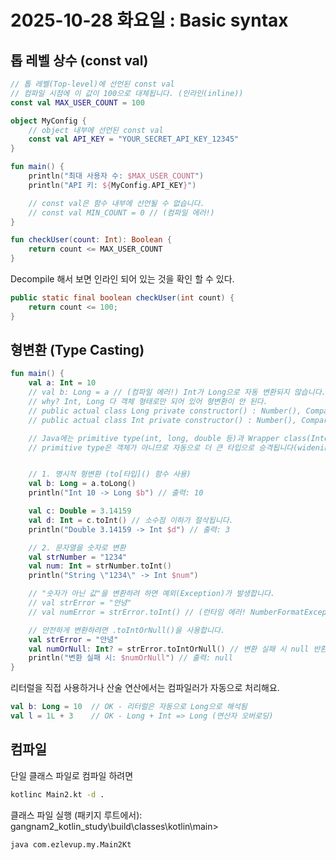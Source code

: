 # 2025-10-28 화요일 : Basic syntax

## 톱 레벨 상수 (const val)

```kotlin
// 톱 레벨(Top-level)에 선언된 const val
// 컴파일 시점에 이 값이 100으로 대체됩니다. (인라인(inline))
const val MAX_USER_COUNT = 100

object MyConfig {
    // object 내부에 선언된 const val
    const val API_KEY = "YOUR_SECRET_API_KEY_12345"
}

fun main() {
    println("최대 사용자 수: $MAX_USER_COUNT")
    println("API 키: ${MyConfig.API_KEY}")

    // const val은 함수 내부에 선언될 수 없습니다.
    // const val MIN_COUNT = 0 // (컴파일 에러!)
}

fun checkUser(count: Int): Boolean {
    return count <= MAX_USER_COUNT
}

```

Decompile 해서 보면 인라인 되어 있는 것을 확인 할 수 있다.

```java
public static final boolean checkUser(int count) {
    return count <= 100;
}
```

## 형변환 (Type Casting)

```kotlin
fun main() {
    val a: Int = 10
    // val b: Long = a // (컴파일 에러!) Int가 Long으로 자동 변환되지 않습니다.
    // why? Int, Long 다 객체 형태로만 되어 있어 형변환이 안 된다.
    // public actual class Long private constructor() : Number(), Comparable<Long> {}
    // public actual class Int private constructor() : Number(), Comparable<Int> {}

    // Java에는 primitive type(int, long, double 등)과 Wrapper class(Integer, Long, Double 등) 두 가지가 있습니다. 
    // primitive type은 객체가 아니므로 자동으로 더 큰 타입으로 승격됩니다(widening conversion).


    // 1. 명시적 형변환 (to[타입]() 함수 사용)
    val b: Long = a.toLong()
    println("Int 10 -> Long $b") // 출력: 10

    val c: Double = 3.14159
    val d: Int = c.toInt() // 소수점 이하가 절삭됩니다.
    println("Double 3.14159 -> Int $d") // 출력: 3

    // 2. 문자열을 숫자로 변환
    val strNumber = "1234"
    val num: Int = strNumber.toInt()
    println("String \"1234\" -> Int $num")

    // "숫자가 아닌 값"을 변환하려 하면 예외(Exception)가 발생합니다.
    // val strError = "안녕"
    // val numError = strError.toInt() // (런타임 에러! NumberFormatException)

    // 안전하게 변환하려면 .toIntOrNull()을 사용합니다.
    val strError = "안녕"
    val numOrNull: Int? = strError.toIntOrNull() // 변환 실패 시 null 반환
    println("변환 실패 시: $numOrNull") // 출력: null
}

```

리터럴을 직접 사용하거나 산술 연산에서는 컴파일러가 자동으로 처리해요.

```kotlin
val b: Long = 10  // OK - 리터럴은 자동으로 Long으로 해석됨
val l = 1L + 3    // OK - Long + Int => Long (연산자 오버로딩)

```

## 컴파일

단일 클래스 파일로 컴파일 하려면

```bash
kotlinc Main2.kt -d .

```

클래스 파일 실행 (패키지 루트에서):
gangnam2_kotlin_study\build\classes\kotlin\main>

```bash
java com.ezlevup.my.Main2Kt

```




